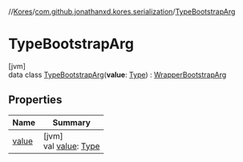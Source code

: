 //[Kores](../../../index.md)/[com.github.jonathanxd.kores.serialization](../index.md)/[TypeBootstrapArg](index.md)

# TypeBootstrapArg

[jvm]\
data class [TypeBootstrapArg](index.md)(**value**: [Type](https://docs.oracle.com/javase/8/docs/api/java/lang/reflect/Type.html)) : [WrapperBootstrapArg](../-wrapper-bootstrap-arg/index.md)

## Properties

| Name | Summary |
|---|---|
| [value](value.md) | [jvm]<br>val [value](value.md): [Type](https://docs.oracle.com/javase/8/docs/api/java/lang/reflect/Type.html) |
